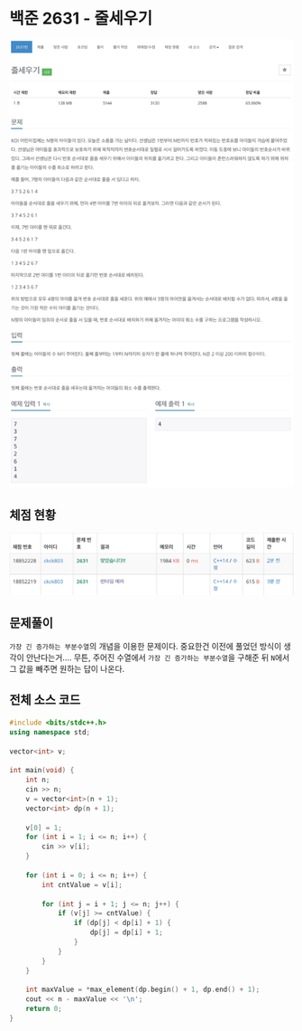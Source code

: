 # 백준 2631 - 줄세우기

![](2631.jpeg)

## 체점 현황

![](2631_score.png)

## 문제풀이

`가장 긴 증가하는 부분수열`의 개념을 이용한 문제이다. 중요한건 이전에 풀었던 방식이 생각이 안난다는거.... 무튼, 주어진 수열에서 `가장 긴 증가하는 부분수열`을 구해준 뒤 `N`에서 그 값을 빼주면 원하는 답이 나온다.

## 전체 소스 코드

```cpp
#include <bits/stdc++.h>
using namespace std;

vector<int> v;

int main(void) {
    int n;
    cin >> n;
    v = vector<int>(n + 1);
    vector<int> dp(n + 1);

    v[0] = 1;
    for (int i = 1; i <= n; i++) {
        cin >> v[i];
    }

    for (int i = 0; i <= n; i++) {
        int cntValue = v[i];

        for (int j = i + 1; j <= n; j++) {
            if (v[j] >= cntValue) {
                if (dp[j] < dp[i] + 1) {
                    dp[j] = dp[i] + 1;
                }
            }
        }
    }

    int maxValue = *max_element(dp.begin() + 1, dp.end() + 1);
    cout << n - maxValue << '\n';
    return 0;
}
```
